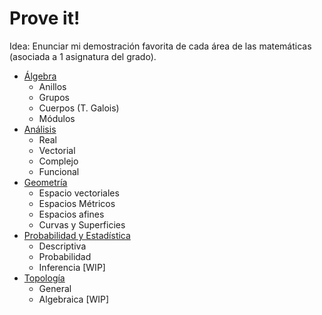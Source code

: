 # Prove it!

Idea: Enunciar mi demostración favorita de cada área de las matemáticas (asociada a 1 asignatura del grado).

- [Álgebra](#Álgebra)
    - Anillos
    - Grupos
    - Cuerpos (T. Galois)
    - Módulos
- [Análisis](#Análisis)
    - Real
    - Vectorial
    - Complejo
    - Funcional
- [Geometría](#Geometría)
    - Espacio vectoriales
    - Espacios Métricos
    - Espacios afines
    - Curvas y Superficies
- [Probabilidad y Estadística](#Probabilidad-y-Estadística)
    - Descriptiva
    - Probabilidad
    - Inferencia [WIP]
- [Topología](#Topología)
    - General
    - Algebraica [WIP]
